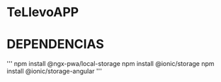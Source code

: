# TeLlevoAPP
# DEPENDENCIAS

'''
npm install @ngx-pwa/local-storage
npm install @ionic/storage
npm install @ionic/storage-angular
'''

